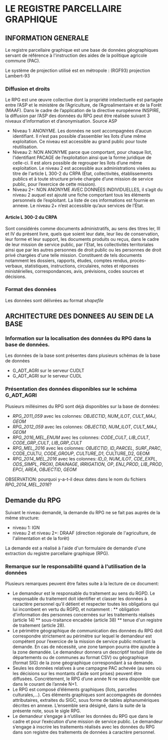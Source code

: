# LE REGISTRE PARCELLAIRE GRAPHIQUE

## INFORMATION GENERALE

Le registre parcellaire graphique est une base de données géographiques servant de référence à l'instruction des aides de la politique agricole commune (PAC).

Le système de projection utilisé est en métropole : (RGF93) projection Lambert-93

### Diffusion et droits

Le RPG est une œuvre collective dont la propriété intellectuelle est partagée entre l’ASP et le ministère de l’Agriculture, de l’Agroalimentaire et de la Forêt (MAAF). Dans le cadre de l’application de la directive européenne INSPIRE, la diffusion par l’ASP des données du RPG peut être réalisée suivant 3 niveaux d’information et d’anonymisation. Source ASP

* Niveau 1: ANONYME. Les données ne sont accompagnées d’aucun identifiant. Il n’est pas
possible d’assembler les îlots d’une même exploitation. Ce niveau est accessible au grand
public pour toute réutilisation.
* Niveau 2: NON ANONYME parce que comportant, pour chaque îlot, l’identifiant PACAGE de
l’exploitation ainsi que la forme juridique de celle-ci. Il est alors possible de regrouper les îlots d’une même exploitation. Le niveau 2 est accessible aux administrations visées au titre de
l'article L 300-2 du CRPA (État, collectivités, établissements publics et à toute structure privée chargée d’une mission de service public, pour l’exercice de cette mission).
* Niveau 2+: NON ANONYME AVEC DONNÉES INDIVIDUELLES, il s’agit du niveau 2 auquel
est ajouté une fiche comportant tous les éléments personnels de l’exploitant. La liste de ces
informations est fournie en annexe. Le niveau 2+ n’est accessible qu’aux services de
l’État.

#### Article L 300-2 du CRPA
Sont considérés comme documents administratifs, au sens des titres Ier, III et IV du présent livre, quels que soient leur date, leur lieu de conservation, leur forme et leur support, les documents produits ou reçus, dans le cadre de leur mission de service public, par l'Etat, les collectivités territoriales ainsi que par les autres personnes de droit public ou les personnes de droit privé chargées d'une telle mission. Constituent de tels documents notamment les dossiers, rapports, études, comptes rendus, procès-verbaux, statistiques, instructions, circulaires, notes et réponses ministérielles, correspondances, avis, prévisions, codes sources et décisions.

### Format des données

Les données sont délivrées au format *shapefile*

## ARCHITECTURE DES DONNEES AU SEIN DE LA BASE

### Information sur la localisation des données du RPG dans la base de données.

Les données de la base sont présentes dans plusieurs schémas de la base de données

* G_ADT_AGRI sur le serveur CUDLT
* G_ADT_AGRI sur le serveur CUDL

### Présentation des données disponibles sur le schéma G_ADT_AGRI

Plusieurs millésimes du RPG sont déjà disponibles sur la base de données:

* *RPG_2011_059* avec les colonnes: _OBJECTID_, _NUM_ILOT_, _CULT_MAJ_, _GEOM_
* *RPG_2012_059* avec les colonnes: _OBJECTID_, _NUM_ILOT_, _CULT_MAJ_, _GEOM_
* *RPG_2016_MEL_ENUM* avec les colonnes: _CODE_CULT_, _LIB_CULT_, _CODE_GRP_CULT_, _LIB_GRP_CULT_
* *RPG_MEL_2016* avec les colonnes: _OBJECTID_, _ID_PARCEL_, _SURF_PARC_, CODE_CULTU, _CODE_GROUP_, _CULTURE_D1_, CULTURE_D2, GEOM
* *RPG_2014_MEL_2016* avec les colonnes: _ID_0_, _NUM_ILOT_, _CDE_EXPL_, _ODS_SIMPL_, _PROXI_, _DRAINAGE_, _IRRIGATION_, _OP_, _ENJ_PROD_, _LIB_PROD_, _EPCI_, _AREA_, _OBJECTID_, _GEOM_

OBSERVATION: pourquoi y-a-t-il deux dates dans le nom du fichiers *RPG_2014_MEL_2016*?

## Demande du RPG

Suivant le niveau demandé, la demande du RPG ne se fait pas auprès de la même structure:
* niveau 1: IGN
* niveau 2 et niveau 2+: DRAAF (direction régionale de l'agriculture, de l'alimentation et de la forêt)

La demande est a réalisé à l'aide d'un formulaire de demande d'une extraction du registre parcellaire graphique (RPG).

### Remarque sur le responsabilité quand à l'utilisation de la données

Plusieurs remarques peuvent être faites suite à la lecture de ce document:
* Le demandeur est le responsable du traitement au sens du RGPD. Le responsable du
traitement doit identifier et classer les données à caractère personnel qu’il détient et respecter
toutes les obligations qui lui incombent en vertu du RGPD, et notamment :
** obligation d'information des personnes concernées sur les traitements réalisés (article 14)
** sous-traitance encadrée (article 38)
** tenue d'un registre de traitement (article 28).
* Le périmètre géographique de communication des données du RPG doit correspondre strictement au périmètre sur lequel le demandeur est compétent pour l’exercice de la mission de service public motivant la demande. En cas de nécessité, une zone tampon pourra être ajoutée à la zone demandée. Le demandeur donnera un descriptif textuel (liste de départements ou de communes au format CSV) ou géographique (format SIG) de la zone géographique correspondant à sa demande.
* Seules les données relatives à une campagne PAC achevée (au sens où les décisions sur les
montants d’aide sont prises) peuvent être diffusées. Concrètement, le RPG d’une année N ne
sera disponible que dans le courant de l’année N+1.
* Le RPG est composé d’éléments graphiques (îlots, parcelles culturales,...). Ces éléments
graphiques sont accompagnés de données attributaires, extraites du SIGC, sous forme de
tables alphanumériques décrites en annexe. L’ensemble sera désigné, dans la suite de la
présente note, sous le sigle RPG.
* Le demandeur s’engage à n’utiliser les données du RPG que dans le cadre et pour l’exécution
d’une mission de service public. Le demandeur s’engage à inscrire les traitements réalisés
avec les données du RPG dans son registre des traitements de données à caractère
personnel.